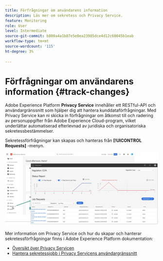 ```yaml
---
title: Förfrågningar om användarens information
description: Läs mer om sekretess och Privacy Service.
feature: Monitoring
role: User
level: Intermediate
source-git-commit: b800a4a1b87e5e0ea23985dce4d12c60045b1eab
workflow-type: tm+mt
source-wordcount: '115'
ht-degree: 3%

---
```


# Förfrågningar om användarens information {#track-changes}

Adobe Experience Platform **Privacy Service** innehåller ett RESTful-API och användargränssnitt som hjälper dig att hantera kunddataförfrågningar. Med Privacy Service kan ni skicka in förfrågningar om åtkomst till och radering av personuppgifter från Adobe Experience Cloud-program, vilket underlättar automatiserad efterlevnad av juridiska och organisatoriska sekretessbestämmelser.

Sekretessförfrågningar kan skapas och hanteras från **[!UICONTROL Requests]** -menyn.

![](assets/requests.png)

Mer information om Privacy Service och hur du skapar och hanterar sekretessförfrågningar finns i Adobe Experience Platform dokumentation:

* [Översikt över Privacy Servicen](https://experienceleague.adobe.com/docs/experience-platform/privacy/home.html)
* [Hantera sekretessjobb i Privacy Servicens användargränssnitt](https://experienceleague.adobe.com/docs/experience-platform/privacy/ui/user-guide.html)
